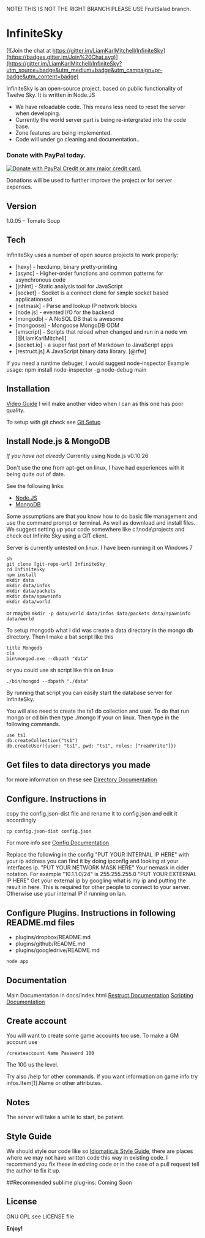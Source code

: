 NOTE! THIS IS NOT THE RIGHT BRANCH PLEASE USE FruitSalad branch.

InfiniteSky
=========

[![Join the chat at https://gitter.im/LiamKarlMitchell/InfiniteSky](https://badges.gitter.im/Join%20Chat.svg)](https://gitter.im/LiamKarlMitchell/InfiniteSky?utm_source=badge&utm_medium=badge&utm_campaign=pr-badge&utm_content=badge)

InfiniteSky is an open-source project, based on public functionality of Twelve Sky. It is written in Node.JS

  - We have reloadable code. This means less need to reset the server when developing.
  - Currently the world server part is being re-intergrated into the code base.
  - Zone features are being implemented.
  - Code will under go cleaning and documentation..

### Donate with PayPal today.
[
![Donate with PayPal Credit or any major credit card.](https://www.paypalobjects.com/en_US/i/btn/btn_donateCC_LG.gif)
](https://www.paypal.com/cgi-bin/webscr?cmd=_s-xclick&hosted_button_id=AV9L6EV4S95GW)

Donations will be used to further improve the project or for server expenses.

Version
----

1.0.05 - Tomato Soup

Tech
-----------

InfiniteSky uses a number of open source projects to work properly:

* [hexy] - hexdump, binary pretty-printing
* [async] - Higher-order functions and common patterns for asynchronous code
* [jshint] - Static analysis tool for JavaScript
* [socket] - Socket is a connect clone for simple socket based applicationsad
* [netmask] - Parse and lookup IP network blocks
* [node.js] - evented I/O for the backend
* [mongodb] - A NoSQL DB that is awesome
* [mongoose] - Mongoose MongoDB ODM
* [vmscript] - Scripts that reload when changed and run in a node vm [@LiamKarlMitchell]
* [socket.io] - a super fast port of Markdown to JavaScript apps
* [restruct.js] A JavaScript binary data library. [@rfw]

If you need a runtime debuger, I would suggest node-inspector
Example usage: npm install node-inspector -g
node-debug main

Installation
--------------

[Video Guide](http://youtu.be/WH32P1i5DrQ)
I will make another video when I can as this one has poor quality.

To setup with git check see [Git Setup](https://github.com/LiamKarlMitchell/InfiniteSky/blob/master/docs/gitsetup.md)

## Install Node.js & MongoDB
*If you have not already*
Currently using Node.js v0.10.26

Don't use the one from apt-get on linux, I have had experiences with it being quite out of date.

See the following links:
* [Node.JS](http://nodejs.org)
* [MongoDB](http://www.mongodb.org)

Some assumptions are that you know how to do basic file management and use the command prompt or terminal. As well as download and install files.
We suggest setting up your code somewhere like c:\node\projects and check out Infinite Sky using a GIT client.

Server is currently untested on linux. I have been running it on Windows 7
```
sh
git clone [git-repo-url] InfiniteSky
cd InfiniteSky
npm install
mkdir data
mkdir data/infos
mkdir data/packets
mkdir data/spawninfo
mkdir data/world
```

or maybe ```mkdir -p data/world data/infos data/packets data/spawninfo data/world```

To setup mongodb what I did was create a data directory in the mongo db directory. Then I make a bat script like this
```
title Mongodb
cls
bin\mongod.exe --dbpath "data"
```

or you could use sh script like this on linux
```
./bin/mongod --dbpath "./data"
```

By running that script you can easily start the database server for InfiniteSky.

You will also need to create the ts1 db collection and user.
To do that run mongo or cd bin then type ./mongo if your on linux.
Then type in the following commands.
```
use ts1
db.createCollection("ts1")
db.createUser({user: "ts1", pwd: "ts1", roles: ["readWrite"]})
```

## Get files to data directorys you made

for more information on these see [Directory Documentation](https://github.com/LiamKarlMitchell/InfiniteSky/blob/master/docs/directorys.md)

## Configure. Instructions in
copy the config.json-dist file and rename it to config.json and edit it accordingly

```cp config.json-dist config.json```

For more info see [Config Documentation](https://github.com/LiamKarlMitchell/InfiniteSky/blob/master/docs/config.md)

Replace the following in the config
"PUT YOUR INTERNAL IP HERE" with your ip address you can find it by doing ipconfig and looking at your interfaces ip.
"PUT YOUR NETWORK MASK HERE" Your nemask in cider notation. For example "10.1.1.0/24" is 255.255.255.0
"PUT YOUR EXTERNAL IP HERE" Get your external ip by googling what is my ip and putting the result in here. This is required for other people to connect to your server. Otherwise use your internal IP if running on lan.

## Configure Plugins. Instructions in following README.md files

* plugins/dropbox/README.md
* plugins/github/README.md
* plugins/googledrive/README.md

```sh
node app
```

## Documentation
Main Documentation in docs/index.html
[Restruct Documentation](https://github.com/LiamKarlMitchell/InfiniteSky/blob/master/docs/gitsetup.md)
[Scripting Documentation](https://github.com/LiamKarlMitchell/InfiniteSky/blob/master/docs/scripting.md)

## Create account
You will want to create some game accounts too use.
To make a GM account use
````
/createaccount Name Password 100
````

The 100 us the level.

Try also /help for other commands.
If you want information on game info try infos.Item[1].Name or other attributes.

## Notes

The server will take a while to start, be patient.

## Style Guide
We should style our code like so [Idiomatic.js Style Guide](https://github.com/rwldrn/idiomatic.js),
there are places where we may not have written code this way in existing code. I recommend you fix these in existing code or in the case of a pull request tell the author to fix it up.

##Recommended sublime plug-ins:
Coming Soon


License
----

GNU GPL see LICENSE file

**Enjoy!**
